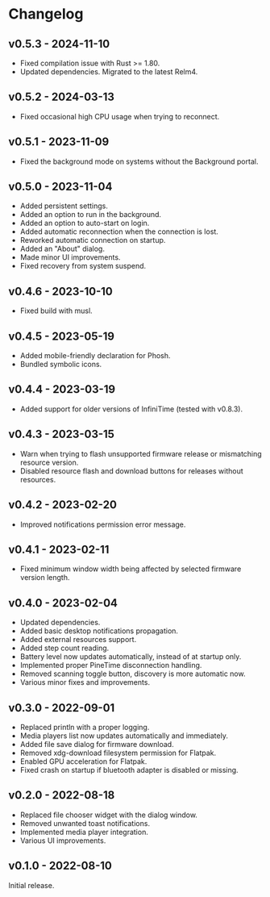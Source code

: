 # Changelog

## v0.5.3 - 2024-11-10

- Fixed compilation issue with Rust >= 1.80.
- Updated dependencies. Migrated to the latest Relm4.

## v0.5.2 - 2024-03-13

- Fixed occasional high CPU usage when trying to reconnect.

## v0.5.1 - 2023-11-09

- Fixed the background mode on systems without the Background portal.

## v0.5.0 - 2023-11-04

- Added persistent settings.
- Added an option to run in the background.
- Added an option to auto-start on login.
- Added automatic reconnection when the connection is lost.
- Reworked automatic connection on startup.
- Added an "About" dialog.
- Made minor UI improvements.
- Fixed recovery from system suspend.


## v0.4.6 - 2023-10-10

- Fixed build with musl.


## v0.4.5 - 2023-05-19

- Added mobile-friendly declaration for Phosh.
- Bundled symbolic icons.


## v0.4.4 - 2023-03-19

- Added support for older versions of InfiniTime (tested with v0.8.3).


## v0.4.3 - 2023-03-15

- Warn when trying to flash unsupported firmware release or mismatching resource version.
- Disabled resource flash and download buttons for releases without resources.


## v0.4.2 - 2023-02-20

- Improved notifications permission error message.


## v0.4.1 - 2023-02-11

- Fixed minimum window width being affected by selected firmware version length.


## v0.4.0 - 2023-02-04

- Updated dependencies.
- Added basic desktop notifications propagation.
- Added external resources support.
- Added step count reading.
- Battery level now updates automatically, instead of at startup only.
- Implemented proper PineTime disconnection handling.
- Removed scanning toggle button, discovery is more automatic now.
- Various minor fixes and improvements.


## v0.3.0 - 2022-09-01

- Replaced println with a proper logging.
- Media players list now updates automatically and immediately.
- Added file save dialog for firmware download.
- Removed xdg-download filesystem permission for Flatpak.
- Enabled GPU acceleration for Flatpak.
- Fixed crash on startup if bluetooth adapter is disabled or missing.


## v0.2.0 - 2022-08-18

- Replaced file chooser widget with the dialog window.
- Removed unwanted toast notifications.
- Implemented media player integration.
- Various UI improvements.


## v0.1.0 - 2022-08-10

Initial release.
